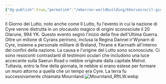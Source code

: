 ```yaml
---
{"dg-publish":true,"permalink":"/eberron-worldbuilding/khorvaire/il-giorno-del-lutto/","noteIcon":"3"}
---
```



Il Giorno del Lutto, noto anche come Il Lutto, fu l'evento in cui la nazione di Cyre venne distrutta in un olocausto magico di origini sconosciute il 20 Olarune, 994 YK. Questo evento segnò l'inizio della fine dell'Ultima Guerra. Oltre un milione di Cyrans perirono, inclusa la Regina Dannel ir'Wynarn di Cyre, insieme a personale militare di Breland, Thrane e Karrnath all'interno dei confini della nazione. La causa e l'origine del Lutto sono sconosciute. Ci sono resoconti contrastanti di testimoni oculari che includono una luce accecante sulla Saerun Road o nebbie originate dalla capitale Metrol. Tuttavia, entro la fine della giornata, le nebbie si erano estese per formare un muro attorno a quella che un tempo era Cyre. La terra fu successivamente chiamata Mournland.![Mournland_RftLW.webp](/img/user/Assets/Mournland_RftLW.webp)